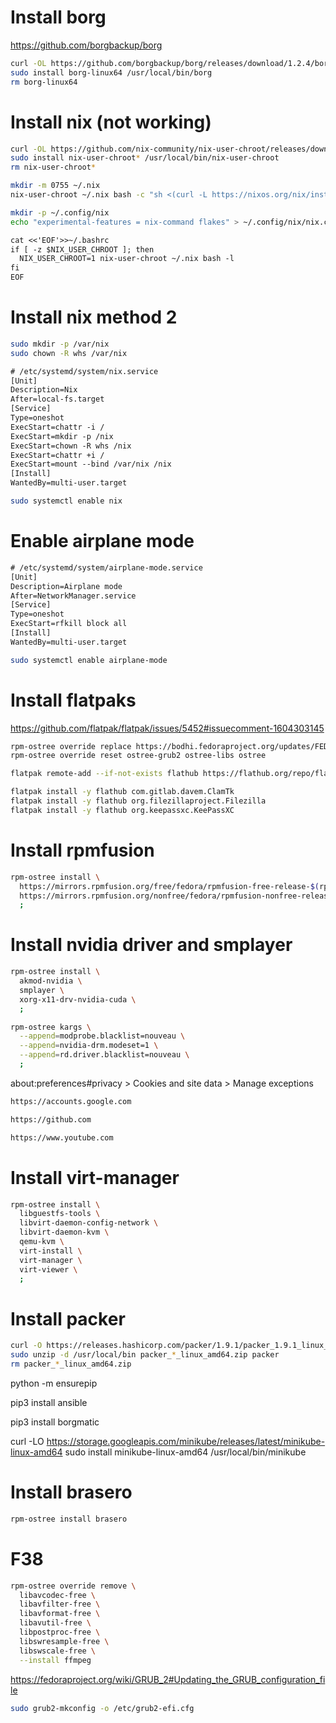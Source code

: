 # Install borg
https://github.com/borgbackup/borg
```sh
curl -OL https://github.com/borgbackup/borg/releases/download/1.2.4/borg-linux64
sudo install borg-linux64 /usr/local/bin/borg
rm borg-linux64
```
# Install nix (not working)
```sh
curl -OL https://github.com/nix-community/nix-user-chroot/releases/download/1.2.2/nix-user-chroot-bin-1.2.2-x86_64-unknown-linux-musl
sudo install nix-user-chroot* /usr/local/bin/nix-user-chroot
rm nix-user-chroot*
```
```sh
mkdir -m 0755 ~/.nix
nix-user-chroot ~/.nix bash -c "sh <(curl -L https://nixos.org/nix/install) --no-daemon"
```
```sh
mkdir -p ~/.config/nix
echo "experimental-features = nix-command flakes" > ~/.config/nix/nix.conf
```
```txt
cat <<'EOF'>>~/.bashrc
if [ -z $NIX_USER_CHROOT ]; then
  NIX_USER_CHROOT=1 nix-user-chroot ~/.nix bash -l
fi
EOF
```
# Install nix method 2
```sh
sudo mkdir -p /var/nix
sudo chown -R whs /var/nix
```
```txt
# /etc/systemd/system/nix.service
[Unit]
Description=Nix
After=local-fs.target
[Service]
Type=oneshot
ExecStart=chattr -i /
ExecStart=mkdir -p /nix
ExecStart=chown -R whs /nix
ExecStart=chattr +i /
ExecStart=mount --bind /var/nix /nix
[Install]
WantedBy=multi-user.target
```
```sh
sudo systemctl enable nix
```
# Enable airplane mode
```txt
# /etc/systemd/system/airplane-mode.service
[Unit]
Description=Airplane mode
After=NetworkManager.service
[Service]
Type=oneshot
ExecStart=rfkill block all
[Install]
WantedBy=multi-user.target
```
```sh
sudo systemctl enable airplane-mode
```
# Install flatpaks
https://github.com/flatpak/flatpak/issues/5452#issuecomment-1604303145
```sh
rpm-ostree override replace https://bodhi.fedoraproject.org/updates/FEDORA-2023-cab8a89753
rpm-ostree override reset ostree-grub2 ostree-libs ostree
```
```sh
flatpak remote-add --if-not-exists flathub https://flathub.org/repo/flathub.flatpakrepo
```
```sh
flatpak install -y flathub com.gitlab.davem.ClamTk
flatpak install -y flathub org.filezillaproject.Filezilla
flatpak install -y flathub org.keepassxc.KeePassXC
```
# Install rpmfusion
```sh
rpm-ostree install \
  https://mirrors.rpmfusion.org/free/fedora/rpmfusion-free-release-$(rpm -E %fedora).noarch.rpm \
  https://mirrors.rpmfusion.org/nonfree/fedora/rpmfusion-nonfree-release-$(rpm -E %fedora).noarch.rpm \
  ;
```
# Install nvidia driver and smplayer
```sh
rpm-ostree install \
  akmod-nvidia \
  smplayer \
  xorg-x11-drv-nvidia-cuda \
  ;
```
```sh
rpm-ostree kargs \
  --append=modprobe.blacklist=nouveau \
  --append=nvidia-drm.modeset=1 \
  --append=rd.driver.blacklist=nouveau \
  ;
```
about:preferences#privacy > Cookies and site data > Manage exceptions
```txt
https://accounts.google.com
```
```txt
https://github.com
```
```txt
https://www.youtube.com
```
# Install virt-manager
```sh
rpm-ostree install \
  libguestfs-tools \
  libvirt-daemon-config-network \
  libvirt-daemon-kvm \
  qemu-kvm \
  virt-install \
  virt-manager \
  virt-viewer \
  ;
```
# Install packer
```sh
curl -O https://releases.hashicorp.com/packer/1.9.1/packer_1.9.1_linux_amd64.zip
sudo unzip -d /usr/local/bin packer_*_linux_amd64.zip packer
rm packer_*_linux_amd64.zip
```
python -m ensurepip

pip3 install ansible

pip3 install borgmatic

curl -LO https://storage.googleapis.com/minikube/releases/latest/minikube-linux-amd64
sudo install minikube-linux-amd64 /usr/local/bin/minikube
# Install brasero
```sh
rpm-ostree install brasero
```
# F38
```sh
rpm-ostree override remove \
  libavcodec-free \
  libavfilter-free \
  libavformat-free \
  libavutil-free \
  libpostproc-free \
  libswresample-free \
  libswscale-free \
  --install ffmpeg
```
https://fedoraproject.org/wiki/GRUB_2#Updating_the_GRUB_configuration_file
```sh
sudo grub2-mkconfig -o /etc/grub2-efi.cfg
```
